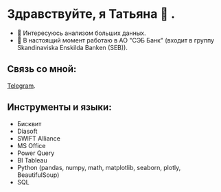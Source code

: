 # Здравствуйте, я Татьяна 👋 .
- 👀 Интересуюсь анализом больших данных.
- 🔭 В настоящий момент работаю в АО "СЭБ Банк" (входит в группу Skandinaviska Enskilda Banken (SEB)).


## Связь со мной: 
[Telegram](https://t.me/ttitarenko).

## Инструменты и языки:
- Бисквит
- Diasoft
- SWIFT Alliance
- MS Office
- Power Query
- BI Tableau
- Python (pandas, numpy, math, matplotlib, seaborn, plotly, BeautifulSoup)
- SQL

